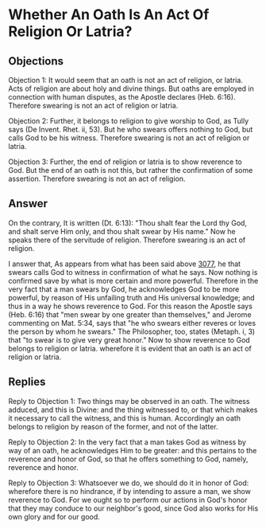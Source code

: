 # Whether An Oath Is An Act Of Religion Or Latria?

## Objections

Objection 1: It would seem that an oath is not an act of religion, or latria. Acts of religion are about holy and divine things. But oaths are employed in connection with human disputes, as the Apostle declares (Heb. 6:16). Therefore swearing is not an act of religion or latria.

Objection 2: Further, it belongs to religion to give worship to God, as Tully says (De Invent. Rhet. ii, 53). But he who swears offers nothing to God, but calls God to be his witness. Therefore swearing is not an act of religion or latria.

Objection 3: Further, the end of religion or latria is to show reverence to God. But the end of an oath is not this, but rather the confirmation of some assertion. Therefore swearing is not an act of religion.

## Answer

On the contrary, It is written (Dt. 6:13): "Thou shalt fear the Lord thy God, and shalt serve Him only, and thou shalt swear by His name." Now he speaks there of the servitude of religion. Therefore swearing is an act of religion.

I answer that, As appears from what has been said above [3077](A[1]), he that swears calls God to witness in confirmation of what he says. Now nothing is confirmed save by what is more certain and more powerful. Therefore in the very fact that a man swears by God, he acknowledges God to be more powerful, by reason of His unfailing truth and His universal knowledge; and thus in a way he shows reverence to God. For this reason the Apostle says (Heb. 6:16) that "men swear by one greater than themselves," and Jerome commenting on Mat. 5:34, says that "he who swears either reveres or loves the person by whom he swears." The Philosopher, too, states (Metaph. i, 3) that "to swear is to give very great honor." Now to show reverence to God belongs to religion or latria. wherefore it is evident that an oath is an act of religion or latria.

## Replies

Reply to Objection 1: Two things may be observed in an oath. The witness adduced, and this is Divine: and the thing witnessed to, or that which makes it necessary to call the witness, and this is human. Accordingly an oath belongs to religion by reason of the former, and not of the latter.

Reply to Objection 2: In the very fact that a man takes God as witness by way of an oath, he acknowledges Him to be greater: and this pertains to the reverence and honor of God, so that he offers something to God, namely, reverence and honor.

Reply to Objection 3: Whatsoever we do, we should do it in honor of God: wherefore there is no hindrance, if by intending to assure a man, we show reverence to God. For we ought so to perform our actions in God's honor that they may conduce to our neighbor's good, since God also works for His own glory and for our good.